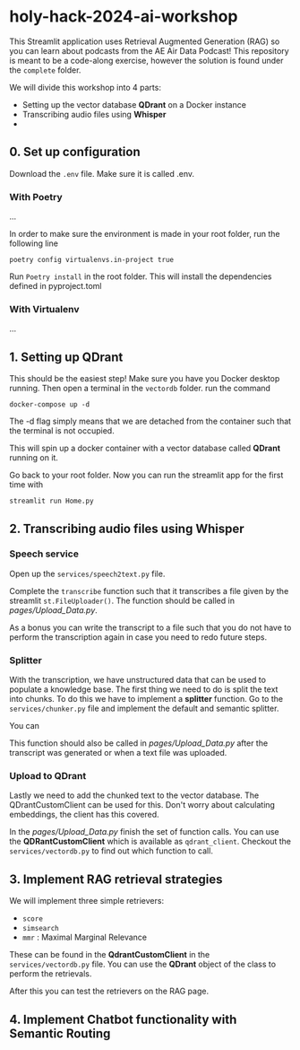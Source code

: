 # holy-hack-2024-ai-workshop

This Streamlit application uses Retrieval Augmented Generation (RAG) so you can learn about podcasts from the AE Air Data Podcast!
This repository is meant to be a code-along exercise, however the solution is found under the `complete` folder.

We will divide this workshop into 4 parts:

- Setting up the vector database **QDrant** on a Docker instance
- Transcribing audio files using **Whisper**
- 

## 0. Set up configuration
Download the `.env` file. Make sure it is called .env.

### With Poetry 
...

In order to make sure the environment is made in your root folder, run the following line

`poetry config virtualenvs.in-project true`

Run `Poetry install` in the root folder. This will install the dependencies defined in pyproject.toml

### With Virtualenv
...


## 1. Setting up QDrant
This should be the easiest step! Make sure you have you Docker desktop running.
Then open a terminal in the `vectordb` folder.
run the command

`docker-compose up -d`

The -d flag simply means that we are detached from the container such that the terminal is not occupied.

This will spin up a docker container with a vector database called **QDrant** running on it.

Go back to your root folder. Now you can run the streamlit app for the first time with

`streamlit run Home.py`

## 2. Transcribing audio files using **Whisper**

### Speech service

Open up the `services/speech2text.py` file.

Complete the `transcribe` function such that it transcribes a file given by the streamlit `st.FileUploader()`.
The function should be called in *pages/Upload_Data.py*.

As a bonus you can write the transcript to a file such that you do not have to perform the transcription again in case you need to redo future steps.

### Splitter

With the transcription, we have unstructured data that can be used to populate a knowledge base.
The first thing we need to do is split the text into chunks.
To do this we have to implement a **splitter** function.
Go to the `services/chunker.py` file and implement the default and semantic splitter.

You can 

This function should also be called in *pages/Upload_Data.py* after the transcript was generated or when a text file was uploaded.

### Upload to QDrant

Lastly we need to add the chunked text to the vector database. The QDrantCustomClient can be used for this. 
Don't worry about calculating embeddings, the client has this covered.

In the *pages/Upload_Data.py* finish the set of function calls. You can use the **QDRantCustomClient** which is available as `qdrant_client`. Checkout the `services/vectordb.py` to find out which function to call.

## 3. Implement RAG retrieval strategies

We will implement three simple retrievers:
- `score`
- `simsearch`
- `mmr` : Maximal Marginal Relevance

These can be found in the **QdrantCustomClient** in the `services/vectordb.py` file.
You can use the **QDrant** object of the class to perform the retrievals.

After this you can test the retrievers on the RAG page.

## 4. Implement Chatbot functionality with **Semantic Routing**



